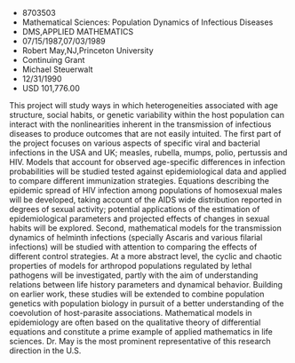 
* 8703503
* Mathematical Sciences: Population Dynamics of Infectious Diseases
* DMS,APPLIED MATHEMATICS
* 07/15/1987,07/03/1989
* Robert May,NJ,Princeton University
* Continuing Grant
* Michael Steuerwalt
* 12/31/1990
* USD 101,776.00

This project will study ways in which heterogeneities associated with age
structure, social habits, or genetic variability within the host population can
interact with the nonlinearities inherent in the transmission of infectious
diseases to produce outcomes that are not easily intuited. The first part of the
project focuses on various aspects of specific viral and bacterial infections in
the USA and UK; measles, rubella, mumps, polio, pertussis and HIV. Models that
account for observed age-specific differences in infection probabilities will be
studied tested against epidemiological data and applied to compare different
immunization strategies. Equations describing the epidemic spread of HIV
infection among populations of homosexual males will be developed, taking
account of the AIDS wide distribution reported in degrees of sexual activity;
potential applications of the estimation of epidemiological parameters and
projected effects of changes in sexual habits will be explored. Second,
mathematical models for the transmission dynamics of helminth infections
(specially Ascaris and various filarial infections) will be studied with
attention to comparing the effects of different control strategies. At a more
abstract level, the cyclic and chaotic properties of models for arthropod
populations regulated by lethal pathogens will be investigated, partly with the
aim of understanding relations between life history parameters and dynamical
behavior. Building on earlier work, these studies will be extended to combine
population genetics with population biology in pursuit of a better understanding
of the coevolution of host-parasite associations. Mathematical models in
epidemiology are often based on the qualitative theory of differential equations
and constitute a prime example of applied mathematics in life sciences. Dr. May
is the most prominent representative of this research direction in the U.S.
